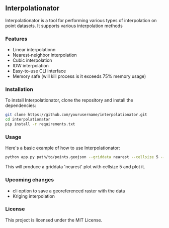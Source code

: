 ## Interpolationator

Interpolationator is a tool for performing various types of interpolation on point datasets. It supports various interpolation methods

### Features

- Linear interpolationn
- Nearest-neighbor interpolation
- Cubic interpolation
- IDW interpolation
- Easy-to-use CLI interface
- Memory safe (will kill process is it exceeds 75% memory usage)

### Installation

To install Interpolationator, clone the repository and install the dependencies:

```bash
git clone https://github.com/yourusername/interpolationator.git
cd interpolationator
pip install -r requirements.txt
```

### Usage

Here's a basic example of how to use Interpolationator:

```bash
python app.py path/to/points.geojson --griddata nearest --cellsize 5 --plot
```

This will produce a griddata 'nearest' plot with cellsize 5 and plot it.

### Upcoming changes

- cli option to save a georeferenced raster with the data
- Kriging interpolation

### License

This project is licensed under the MIT License.